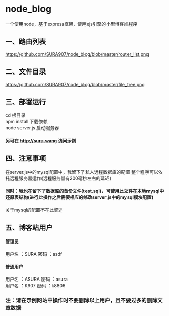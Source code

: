 # node_blog

一个使用node，基于express框架，使用ejs引擎的小型博客站程序

## 一、路由列表

https://github.com/SURA907/node_blog/blob/master/router_list.png

## 二、文件目录

https://github.com/SURA907/node_blog/blob/master/file_tree.png

## 三、部署运行
 cd 根目录<br>
 npm install        下载依赖<br>
 node server.js     启动服务器<br>

 #### 另可在 http://sura.wang 访问示例

## 四、注意事项
 在server.js中的mysql配置中，我留下了私人远程数据库的配置
 整个程序可以依托远程服务器运作(远程服务器有200毫秒左右的延迟)
 #### 同时：我也在留下了数据库的备份文件(test.sql)，可使用此文件在本地mysql中还原表结构(进行此操作之后需要相应的修改server.js中的mysql模块配置)
 关于mysql的配置不在此赘述

## 五、博客站用户
 #### 管理员
 用户名 ：SURA     密码 ：asdf
 #### 普通用户
 用户名 ：ASURA    密码 ：asura<br>
 用户名 ：K907     密码 ：k8806

### 注：请在示例网站中操作时不要删除以上用户，且不要过多的删除文章数据